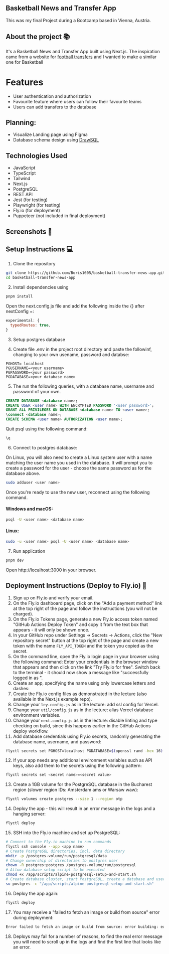 ## Basketball News and Transfer App

This was my final Project during a Bootcamp based in Vienna, Austria.

## About the project 📚

It's a Basketball News and Transfer App built using Next.js. The inspiration came from a website for [football transfers](https://www.transfermarkt.de/) and I wanted to make a similar one for Basketball

# Features

- User authentication and authorization
- Favourite feature where users can follow their favourite teams
- Users can add transfers to the database

## Planning:

- Visualize Landing page using Figma
- Database schema design using [DrawSQL](https://drawsql.app/teams/basketball-app/diagrams/basketball-app)

## Technologies Used

- JavaScript
- TypeScript
- Tailwind
- Next.js
- PostgreSQL
- REST API
- Jest (for testing)
- Playwright (for testing)
- Fly.io (for deployment)
- Puppeteer (not included in final deployment)

## Screenshots 📸

## Setup Instructions 💻

1. Clone the repository

```bash
git clone https://github.com/Boris1605/basketball-transfer-news-app.git
cd basketball-transfer-news-app

```

2. Install dependencies using

```bash
pnpm install
```

Open the next.config.js file and add the following inside the {} after nextConfig =:

```javascript
experimental: {
  typedRoutes: true,
}
```

3. Setup postgres database

4. Create file .env in the project root directory and paste the followinf, changing to your own usename, password and databse:

```
PGHOST= localhost
PGUSERNAME=<your username>
PGPASSWORD=<your password>
PGDATABASE=<your database name>
```

5. The run the following queries, with a database name, username and password of your own.

```sql
CREATE DATABASE <database name>;
CREATE USER <user name> WITH ENCRYPTED PASSWORD '<user password>';
GRANT ALL PRIVILEGES ON DATABASE <database name> TO <user name>;
\connect <database name>;
CREATE SCHEMA <user name> AUTHORIZATION <user name>;
```

Quit psql using the following command:

```bash
\q
```

6. Connect to postgres database:

On Linux, you will also need to create a Linux system user with a name matching the user name you used in the database. It will prompt you to create a password for the user - choose the same password as for the database above.

```bash
sudo adduser <user name>
```

Once you're ready to use the new user, reconnect using the following command.

#### Windows and macOS:

```bash
psql -U <user name> <database name>
```

#### Linux:

```bash
sudo -u <user name> psql -U <user name> <database name>
```

7. Run application

```bash
pnpm dev
```

Open http://localhost:3000 in your browser.

## Deployment Instructions (Deploy to Fly.io) 🚀

1. Sign up on Fly.io and verify your email.
2. On the Fly.io dashboard page, click on the "Add a payment method" link at the top right of the page and follow the instructions (you will not be charged).
3. On the Fly.io Tokens page, generate a new Fly.io access token named "GitHub Actions Deploy Token" and copy it from the text box that appears - it will only be shown once.
4. In your GitHub repo under Settings → Secrets → Actions, click the "New repository secret" button at the top right of the page and create a new token with the name `FLY_API_TOKEN` and the token you copied as the secret.
5. On the command line, open the Fly.io login page in your browser using the following command:
   Enter your credentials in the browser window that appears and then click on the link "Try Fly.io for free". Switch back to the terminal - it should now show a message like "successfully logged in as <your email>".
6. Create an app, specifying the name using only lowercase letters and dashes:
7. Create the Fly.io config files as demonstrated in the lecture (also available in the Next.js example repo).
8. Change your `ley.config.js` as in the lecture: add ssl config for Vercel.
9. Change your `util/config.js` as in the lecture: alias Vercel database environment variables.
10. Change your `next.config.js` as in the lecture: disable linting and type checking on build, since this happens earlier in the GitHub Actions deploy workflow.
11. Add database credentials using Fly.io secrets, randomly generating the database name, username, and password:

```bash
flyctl secrets set PGHOST=localhost PGDATABASE=$(openssl rand -hex 16) PGUSERNAME=$(openssl rand -hex 16) PGPASSWORD=$(openssl rand -base64 32)
```

12. If your app needs any additional environment variables such as API keys, also add them to the secrets using the following pattern:

```bash
flyctl secrets set <secret name>=<secret value>
```

13. Create a 1GB volume for the PostgreSQL database in the Bucharest region (slower region IDs: Amsterdam ams or Warsaw waw):

```bash
flyctl volumes create postgres --size 1 --region otp
```

14. Deploy the app - this will result in an error message in the logs and a hanging server:

```bash
flyctl deploy
```

15. SSH into the Fly.io machine and set up PostgreSQL:

```bash
# Connect to the Fly.io machine to run commands
flyctl ssh console --app <app name>
# Create PostgreSQL directories, incl. data directory
mkdir -p /postgres-volume/run/postgresql/data
# Change ownership of directories to postgres user
chown -R postgres:postgres /postgres-volume/run/postgresql
# Allow database setup script to be executed
chmod +x /app/scripts/alpine-postgresql-setup-and-start.sh
# Create database cluster, start PostgreSQL, create a database and user
su postgres -c "/app/scripts/alpine-postgresql-setup-and-start.sh"
```

16. Deploy the app again:

```bash
flyctl deploy
```

17. You may receive a "failed to fetch an image or build from source" error during deployment:

```bash
Error failed to fetch an image or build from source: error building: executor failed running [/bin/sh -c yarn build]: exit code: 1
```

18. Deploys may fail for a number of reasons, to find the real error message you will need to scroll up in the logs and find the first line that looks like an error.
